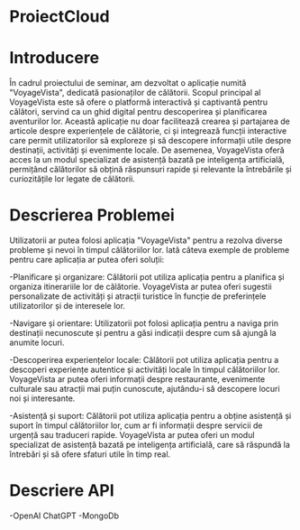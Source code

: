 # ProiectCloud
# Introducere
În cadrul proiectului de seminar, am dezvoltat o aplicație numită "VoyageVista", dedicată pasionaților de călătorii. Scopul principal al VoyageVista este să ofere o platformă interactivă și captivantă pentru călători, servind ca un ghid digital pentru descoperirea și planificarea aventurilor lor. Această aplicație nu doar facilitează crearea și partajarea de articole despre experiențele de călătorie, ci și integrează funcții interactive care permit utilizatorilor să exploreze și să descopere informații utile despre destinații, activități și evenimente locale. De asemenea, VoyageVista oferă acces la un modul specializat de asistență bazată pe inteligența artificială, permițând călătorilor să obțină răspunsuri rapide și relevante la întrebările și curiozitățile lor legate de călătorii.

# Descrierea Problemei

Utilizatorii ar putea folosi aplicația "VoyageVista" pentru a rezolva diverse probleme și nevoi în timpul călătoriilor lor. Iată câteva exemple de probleme pentru care aplicația ar putea oferi soluții:

-Planificare și organizare: Călătorii pot utiliza aplicația pentru a planifica și organiza itinerariile lor de călătorie. VoyageVista ar putea oferi sugestii personalizate de activități și atracții turistice în funcție de preferințele utilizatorilor și de interesele lor.

-Navigare și orientare: Utilizatorii pot folosi aplicația pentru a naviga prin destinații necunoscute și pentru a găsi indicații despre cum să ajungă la anumite locuri.

-Descoperirea experiențelor locale: Călătorii pot utiliza aplicația pentru a descoperi experiențe autentice și activități locale în timpul călătoriilor lor. VoyageVista ar putea oferi informații despre restaurante, evenimente culturale sau atracții mai puțin cunoscute, ajutându-i să descopere locuri noi și interesante.

-Asistență și suport: Călătorii pot utiliza aplicația pentru a obține asistență și suport în timpul călătoriilor lor, cum ar fi informații despre servicii de urgență sau traduceri rapide. VoyageVista ar putea oferi un modul specializat de asistență bazată pe inteligența artificială, care să răspundă la întrebări și să ofere sfaturi utile în timp real.

# Descriere API

-OpenAI ChatGPT
-MongoDb
